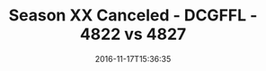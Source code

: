 ---
title: Season XX Canceled - DCGFFL - 4822 vs 4827
teams_score:
- team: 4822
  score: 35
- team: 4827
  score: 25
mvp: J. Lucas (Orange), AJ Reust (Royal)
game-ball: J. Lee (Orange), M. Zgoda (Royal)
season: 13
week:
date: '2016-11-17T15:36:35'
pageid: season-13-playoffs-november-13-2016-4822-vs-4827
---